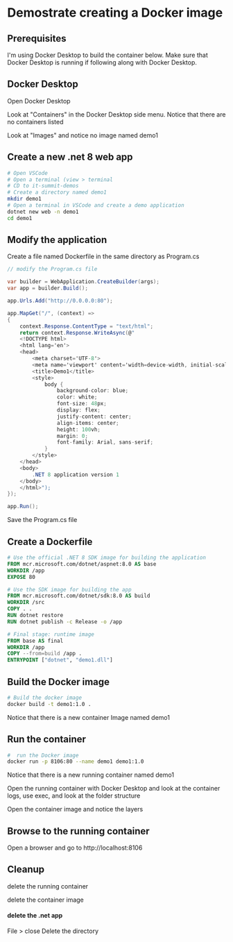 # Demostrate creating a Docker image

## Prerequisites
I'm using Docker Desktop to build the container below. Make sure that Docker Desktop is running if following along with Docker Desktop.

## Docker Desktop
Open Docker Desktop

Look at "Containers" in the Docker Desktop side menu. Notice that there are no containers listed

Look at "Images" and notice no image named demo1

## Create a new .net 8 web app
```bash
# Open VSCode
# Open a terminal (view > terminal
# CD to it-summit-demos
# Create a directory named demo1
mkdir demo1
# Open a terminal in VSCode and create a demo application
dotnet new web -n demo1
cd demo1
```
## Modify the application
Create a file named Dockerfile in the same directory as Program.cs
```cs
// modify the Program.cs file

var builder = WebApplication.CreateBuilder(args);
var app = builder.Build();

app.Urls.Add("http://0.0.0.0:80");

app.MapGet("/", (context) => 
{
    context.Response.ContentType = "text/html";
    return context.Response.WriteAsync(@"
    <!DOCTYPE html>
    <html lang='en'>
    <head>
        <meta charset='UTF-8'>
        <meta name='viewport' content='width=device-width, initial-scale=1.0'>
        <title>Demo1</title>
        <style>
            body {
                background-color: blue;
                color: white;
                font-size: 48px;
                display: flex;
                justify-content: center;
                align-items: center;
                height: 100vh;
                margin: 0;
                font-family: Arial, sans-serif;
            }
        </style>
    </head>
    <body>
        .NET 8 application version 1
    </body>
    </html>");
});

app.Run();
```
Save the Program.cs file

## Create a Dockerfile
```Dockerfile
# Use the official .NET 8 SDK image for building the application
FROM mcr.microsoft.com/dotnet/aspnet:8.0 AS base
WORKDIR /app
EXPOSE 80

# Use the SDK image for building the app
FROM mcr.microsoft.com/dotnet/sdk:8.0 AS build
WORKDIR /src
COPY . .
RUN dotnet restore
RUN dotnet publish -c Release -o /app

# Final stage: runtime image
FROM base AS final
WORKDIR /app
COPY --from=build /app .
ENTRYPOINT ["dotnet", "demo1.dll"]
```
## Build the Docker image
```bash
# Build the docker image
docker build -t demo1:1.0 .
```
Notice that there is a new container Image named demo1
## Run the container
```bash
#  run the Docker image
docker run -p 8106:80 --name demo1 demo1:1.0
```
Notice that there is a new running container named demo1

Open the running container with Docker Desktop and look at the container logs, use exec, and look at the folder structure 

Open the container image and notice the layers

## Browse to the running container
Open a browser and go to http://localhost:8106

## Cleanup
delete the running container

delete the container image

#### delete the .net app
File > close
Delete the directory
